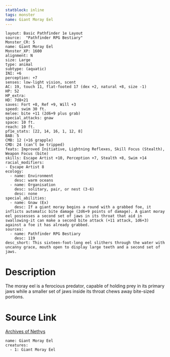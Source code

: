 ```yaml
---
statblock: inline
tags: monster
name: Giant Moray Eel
---
```

```statblock
layout: Basic Pathfinder 1e Layout
source:  "Pathfinder RPG Bestiary"
Monster_CR: 5
name: Giant Moray Eel
Monster_XP: 1600
alignment: N
size: Large
type: animal
subtype: (aquatic)
INI: +6
perception: +7
senses: low-light vision, scent
AC: 19, touch 11, flat-footed 17 (dex +2, natural +8, size -1)
HP: 52
HP_extra: 
HD: 7d8+21
saves: Fort +8, Ref +9, Will +3
speed: swim 30 ft.
melee: bite +11 (2d6+9 plus grab)
special_attacks: gnaw
space: 10 ft.
reach: 10 ft.
pf1e_stats: [22, 14, 16, 1, 12, 8]
BAB: 5
CMB: 12 (+16 grapple)
CMD: 24 (can’t be tripped)
feats: Improved Initiative, Lightning Reflexes, Skill Focus (Stealth), Weapon Focus (bite)
skills: Escape Artist +10, Perception +7, Stealth +8, Swim +14
racial_modifiers:
- Escape Artist 8
ecology:
  - name: Environment
    desc: warm oceans
  - name: Organisation
    desc: solitary, pair, or nest (3-6)
    desc: none
special_abilities:
  - name: Gnaw (Ex)
    desc: If a giant moray begins a round with a grabbed foe, it inflicts automatic bite damage (2d6+9 points of damage). A giant moray eel possesses a second set of jaws in its throat that aid in swallowing-it can make a second bite attack (+11 attack, 1d6+3) against a foe it has already grabbed.
sources:
  - name: Pathfinder RPG Bestiary
    desc: 119
desc_short: This sixteen-foot-long eel slithers through the water with uncanny grace, mouth open to display large teeth and a second set of jaws.
```
# Description
The moray eel is a ferocious predator, capable of holding prey in its primary jaws while a smaller set of jaws inside its throat chews away bite-sized portions.
# Source Link
[Archives of Nethys](https://aonprd.com/MonsterDisplay.aspx?ItemName=Giant%20Moray%20Eel)
```encounter-table
name: Giant Moray Eel
creatures:
  - 1: Giant Moray Eel
```
